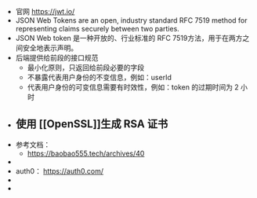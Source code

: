 - 官网 https://jwt.io/
- JSON Web Tokens are an open, industry standard RFC 7519 method for representing claims securely between two parties.
- JSON Web token 是一种开放的、行业标准的 RFC 7519方法，用于在两方之间安全地表示声明。
- 后端提供给前段的接口规范
	- 最小化原则，只返回给前段必要的字段
	- 不暴露代表用户身份的不变信息，例如：userId
	- 代表用户身份的可变信息需要有时效性，例如：token 的过期时间为 2 小时
- 使用 [[OpenSSL]]生成 RSA 证书
	-
- 参考文档：
	- https://baobao555.tech/archives/40
-
- auth0： https://auth0.com/
-
-